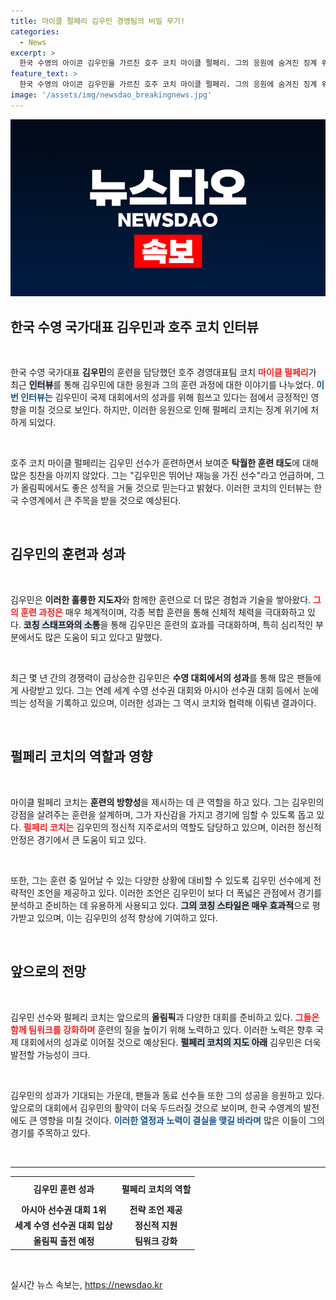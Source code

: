 ```yaml
---
title: 마이클 펄페리 김우민 경영팀의 비밀 무기!
categories:
  - News
excerpt: >
  한국 수영의 아이콘 김우민을 가르친 호주 코치 마이클 펄페리. 그의 응원에 숨겨진 징계 위기, 파리에서의 뜨거운 인터뷰가 궁금하다면 클릭하세요!
feature_text: >
  한국 수영의 아이콘 김우민을 가르친 호주 코치 마이클 펄페리. 그의 응원에 숨겨진 징계 위기, 파리에서의 뜨거운 인터뷰가 궁금하다면 클릭하세요!
image: '/assets/img/newsdao_breakingnews.jpg'
---
```


<p><img src="/assets/img/newsdao_breakingnews.jpg" alt="implanttips 속보" /></p>

<h2 data-ke-size="size26">한국 수영 국가대표 김우민과 호주 코치 인터뷰</h2>

<p data-ke-size="size16" >&nbsp;</p>

<p data-ke-size="size16">한국 수영 국가대표 <b>김우민</b>의 훈련을 담당했던 호주 경영대표팀 코치 <b><span style="color: #ee2323;">마이클 펄페리</span></b>가 최근 <b><span style="background-color: #21538527;">인터뷰</span></b>를 통해 김우민에 대한 응원과 그의 훈련 과정에 대한 이야기를 나누었다. <b><span style="color: #1a5490;">이번 인터뷰는</span></b> 김우민이 국제 대회에서의 성과를 위해 힘쓰고 있다는 점에서 긍정적인 영향을 미칠 것으로 보인다. 하지만, 이러한 응원으로 인해 펄페리 코치는 징계 위기에 처하게 되었다.</p>

<p data-ke-size="size16">&nbsp;</p>

<p>호주 코치 마이클 펄페리는 김우민 선수가 훈련하면서 보여준 <b>탁월한 훈련 태도</b>에 대해 많은 칭찬을 아끼지 않았다. 그는 "김우민은 뛰어난 재능을 가진 선수"라고 언급하며, 그가 올림픽에서도 좋은 성적을 거둘 것으로 믿는다고 밝혔다. 이러한 코치의 인터뷰는 한국 수영계에서 큰 주목을 받을 것으로 예상된다.<p data-ke-size="size16">&nbsp;</p></p>

<h2 data-ke-size="size26">김우민의 훈련과 성과</h2>

<p data-ke-size="size16" >&nbsp;</p>

<p data-ke-size="size16">김우민은 <b>이러한 훌륭한 지도자</b>와 함께한 훈련으로 더 많은 경험과 기술을 쌓아왔다. <b><span style="color: #ee2323;">그의 훈련 과정은</span></b> 매우 체계적이며, 각종 복합 훈련을 통해 신체적 체력을 극대화하고 있다. <b><span style="background-color: #21538527;">코칭 스태프와의 소통</span></b>을 통해 김우민은 훈련의 효과를 극대화하며, 특히 심리적인 부분에서도 많은 도움이 되고 있다고 말했다.</p>

<p data-ke-size="size16">&nbsp;</p>

<p>최근 몇 년 간의 경쟁력이 급상승한 김우민은 <b>수영 대회에서의 성과</b>를 통해 많은 팬들에게 사랑받고 있다. 그는 연례 세계 수영 선수권 대회와 아시아 선수권 대회 등에서 눈에 띄는 성적을 기록하고 있으며, 이러한 성과는 그 역시 코치와 협력해 이뤄낸 결과이다.<p data-ke-size="size16">&nbsp;</p></p>

<h2 data-ke-size="size26">펄페리 코치의 역할과 영향</h2>

<p data-ke-size="size16" >&nbsp;</p>

<p data-ke-size="size16">마이클 펄페리 코치는 <b>훈련의 방향성</b>을 제시하는 데 큰 역할을 하고 있다. 그는 김우민의 강점을 살려주는 훈련을 설계하며, 그가 자신감을 가지고 경기에 임할 수 있도록 돕고 있다. <b><span style="color: #ee2323;">펄페리 코치는</span></b> 김우민의 정신적 지주로서의 역할도 담당하고 있으며, 이러한 정신적 안정은 경기에서 큰 도움이 되고 있다.</p>

<p data-ke-size="size16">&nbsp;</p>

<p>또한, 그는 훈련 중 일어날 수 있는 다양한 상황에 대비할 수 있도록 김우민 선수에게 전략적인 조언을 제공하고 있다. 이러한 조언은 김우민이 보다 더 폭넓은 관점에서 경기를 분석하고 준비하는 데 유용하게 사용되고 있다. <b><span style="background-color: #21538527;">그의 코칭 스타일은 매우 효과적</span></b>으로 평가받고 있으며, 이는 김우민의 성적 향상에 기여하고 있다.<p data-ke-size="size16">&nbsp;</p></p>

<h2 data-ke-size="size26">앞으로의 전망</h2>

<p data-ke-size="size16" >&nbsp;</p>

<p data-ke-size="size16">김우민 선수와 펄페리 코치는 앞으로의 <b>올림픽</b>과 다양한 대회를 준비하고 있다. <b><span style="color: #ee2323;">그들은 함께 팀워크를 강화하며</span></b> 훈련의 질을 높이기 위해 노력하고 있다. 이러한 노력은 향후 국제 대회에서의 성과로 이어질 것으로 예상된다. <b><span style="background-color: #21538527;">펄페리 코치의 지도 아래</span></b> 김우민은 더욱 발전할 가능성이 크다.</p>

<p data-ke-size="size16">&nbsp;</p>

<p>김우민의 성과가 기대되는 가운데, 팬들과 동료 선수들 또한 그의 성공을 응원하고 있다. 앞으로의 대회에서 김우민의 활약이 더욱 두드러질 것으로 보이며, 한국 수영계의 발전에도 큰 영향을 미칠 것이다. <b><span style="color: #1a5490;">이러한 열정과 노력이 결실을 맺길 바라며</span></b> 많은 이들이 그의 경기를 주목하고 있다.<p data-ke-size="size16">&nbsp;</p></p>

<hr>

<table style="width: 100%; border-collapse: collapse;">
  <tbody>
    <tr style="height: 35px;">
      <td style="text-align: center; height: 35px;"><b>김우민 훈련 성과</b></td>
      <td style="text-align: center; height: 35px;"><b>펄페리 코치의 역할</b></td>
    </tr>
    <tr style="height: 17px;">
      <td style="text-align: center; height: 17px;"><b>아시아 선수권 대회 1위</b></td>
      <td style="text-align: center; height: 17px;"><b>전략 조언 제공</b></td>
    </tr>
    <tr style="height: 17px;">
      <td style="text-align: center; height: 17px;"><b>세계 수영 선수권 대회 입상</b></td>
      <td style="text-align: center; height: 17px;"><b>정신적 지원</b></td>
    </tr>
    <tr style="height: 17px;">
      <td style="text-align: center; height: 17px;"><b>올림픽 출전 예정</b></td>
      <td style="text-align: center; height: 17px;"><b>팀워크 강화</b></td>
    </tr>
  </tbody>
</table> 

<p data-ke-size="size16">&nbsp;</p>
실시간 뉴스 속보는, <a href="https://newsdao.kr" rel="dofollow">https://newsdao.kr</a>


